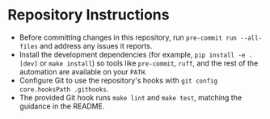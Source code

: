 # Repository Instructions

- Before committing changes in this repository, run `pre-commit run --all-files` and address any issues it reports.
- Install the development dependencies (for example, `pip install -e .[dev]` or `make install`) so tools like `pre-commit`, `ruff`, and the rest of the automation are available on your `PATH`.
- Configure Git to use the repository's hooks with `git config core.hooksPath .githooks`.
- The provided Git hook runs `make lint` and `make test`, matching the guidance in the README.
